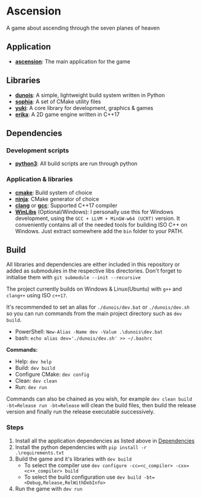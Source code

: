 # Ascension
A game about ascending through the seven planes of heaven

## Application
- [**ascension**](ascension/): The main application for the game
## Libraries
- [**dunois**](dunois/): A simple, lightweight build system written in Python
- [**sophia**](sophia/): A set of CMake utility files
- [**yuki**](yuki/): A core library for development, graphics & games
- [**erika**](erika/): A 2D game engine written in C++17

## Dependencies
### Development scripts
- [**python3**](https://www.python.org/downloads/): All build scripts are run through python

### Application & libraries
- [**cmake**](https://cmake.org/): Build system of choice
- [**ninja**](https://ninja-build.org/): CMake generator of choice
- [**clang**](https://clang.llvm.org/) or [**gcc**](https://gcc.gnu.org/): Supported C++17 compiler
- [**WinLibs**](https://winlibs.com/#download-release) (Optional/Windows): I personally use this for Windows development, using the `GCC + LLVM + MinGW-w64 (UCRT)` version. It conveniently contains all of the needed tools for building ISO C++ on Windows. Just extract somewhere add the `bin` folder to your PATH.

## Build
All libraries and dependencies are either included in this repository or added as submodules in the respective libs directories.
Don't forget to initialise them with `git submodule --init --recursive`

The project currently builds on Windows & Linux(Ubuntu) with `g++` and `clang++` using ISO `c++17`.

It's recommended to set an alias for `./dunois/dev.bat` or `./dunois/dev.sh` so you can run commands from the main project directory such as `dev build`.
- PowerShell: `New-Alias -Name dev -Value .\dunois\dev.bat`
- bash: `echo alias dev='./dunois/dev.sh' >> ~/.bashrc`

**Commands:**
- Help: `dev help`
- Build: `dev build`
- Configure CMake: `dev config`
- Clean: `dev clean`
- Run: `dev run`

Commands can also be chained as you wish, for example `dev clean build -bt=Release run -bt=Release` will clean the build files, then build the release version and finally run the release executable successively.

### Steps
1. Install all the application dependencies as listed above in [Dependencies](#dependencies)
1. Install the python dependencies with `pip install -r .\requirements.txt`
1. Build the game and it's libraries with `dev build`
    - To select the compiler use `dev configure -cc=<c_compiler> -cxx=<c++_compiler> build`
    - To select the build configuration use `dev build -bt=<Debug,Release,RelWithDebInfo>`
1. Run the game with `dev run`
